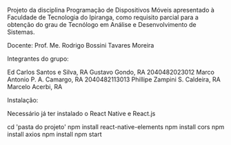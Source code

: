 Projeto da disciplina Programação de Dispositivos Móveis apresentado à Faculdade de Tecnologia do Ipiranga, como requisito parcial para a obtenção do grau de Tecnólogo em Análise e Desenvolvimento de Sistemas.

Docente: Prof. Me. Rodrigo Bossini Tavares Moreira

Integrantes do grupo:

Ed Carlos Santos e Silva, RA 
Gustavo Gondo, RA 2040482023012 
Marco Antonio P. A. Camargo, RA 2040482113013 
Phillipe Zampini S. Caldeira, RA 
Marcelo Acerbi, RA

Instalação:

Necessário já ter instalado o React Native e React.js

cd 'pasta do projeto' 
npm install react-native-elements 
npm install cors 
npm install axios 
npm install npm start

